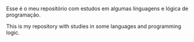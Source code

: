 Esse é o meu repositório com estudos em algumas linguagens e lógica de programação.

This is my repository with studies in some languages and programming logic.